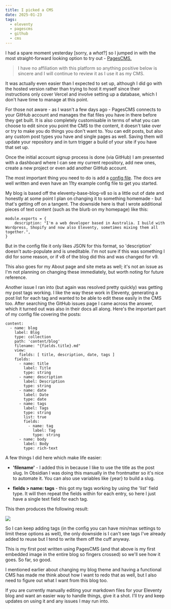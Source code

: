 ```yaml
---
title: I picked a CMS
date: 2025-01-23
tags:
  - eleventy
  - pagescms
  - github
  - cms
---
```

I had a spare moment yesterday \[sorry, a _what_?\] so I jumped in with the most straight-forward looking option to try out - [PagesCMS.](https://pagescms.org)

> I have no affiliation with this platform so anything positive below is sincere and I will continue to review it as I use it as my CMS.

It was actually even easier than I expected to set up, although I did go with the hosted version rather than trying to host it myself since their instructions only cover Vercel and involve setting up a database, which I don't have time to manage at this point.

For those not aware - as I wasn't a few days ago - PagesCMS connects to your GitHub account and manages the flat files you have in there before they get built. It is also completely customisable in terms of what you can choose to edit since you point the CMS to the content, it doesn't take over or try to make you do things you don't want to. You can edit posts, but also any custom post types you have and single pages as well. Saving them will update your repository and in turn trigger a build of your site if you have that set up.

Once the initial account signup process is done (via GitHub) I am presented with a dashboard where I can see my current repository, add new ones, create a new project or even add another GitHub account.

The most important thing you need to do is add a [config file](https://pagescms.org/docs/configuration/). The docs are well written and even have an 11ty example config file to get you started.

My blog is based off the eleventy-base-blog-v8 so is a little out of date and honestly at some point I plan on changing it to something homemade - but that's getting off on a tangent. The downside here is that I wrote additional pieces of text content (such as the blurb on my homepage) like this:

```
module.exports = {
    description: "I'm a web developer based in Australia. I build with Wordpress, Shopify and now also Eleventy, sometimes mixing them all together.",
}
```

But in the config file it only likes JSON for this format, so 'description' doesn't auto-populate and is uneditable. I'm not sure if this was something I did for some reason, or if v8 of the blog did this and was changed for v9.

This also goes for my About page and site meta as well; it's not an issue as I'm not planning on changing these immediately, but worth noting for future reference.

Another issue I ran into (but again was resolved pretty quickly) was getting my post tags working. I like the way these work in Eleventy, generating a post list for each tag and wanted to be able to edit these easily in the CMS too. After searching the GitHub issues page I came across the answer, which it turned out was also in their docs all along. Here's the important part of my config file covering the posts:

```
content:
  - name: blog
    label: Blog
    type: collection
    path: 'content/blog'
    filename: "{fields.title}.md"
    view:
      fields: [ title, description, date, tags ]
    fields:
      - name: title
        label: Title
        type: string
      - name: description
        label: Description
        type: string
      - name: date
        label: Date
        type: date        
      - name: tags
        label: Tags
        type: string
        list: true
        fields:
          - name: tag
            label: Tag
            type: string   
      - name: body
        label: Body
        type: rich-text         
```

A few things I did here which make life easier:

*   **'filename'** - I added this in because I like to use the title as the post slug. In Obsidian I was doing this manually in the frontmatter so it's nice to automate it. You can also use variables like {year} to build a slug.
    
*   **fields > name: tags** - this got my tags working by using the 'list' field type. It will then repeat the fields within for each entry, so here I just have a single text field for each tag.
    

This then produces the following result:

![](/media/Screenshot%202025-01-23%20at%209.48.58%E2%80%AFAM.png)

So I can keep adding tags (in the config you can have min/max settings to limit these options as well), the only downside is I can't see tags I've already added to reuse but I tend to write them off the cuff anyway.

This is my first post written using PagesCMS (and that above is my first embedded image in the entire blog so fingers crossed) so we'll see how it goes. So far, so good.

I mentioned earlier about changing my blog theme and having a functional CMS has made me think about how I want to redo that as well, but I also need to figure out what I want from this blog too.

If you are currently manually editing your markdown files for your Eleventy blog and want an easier way to handle things, give it a shot. I'll try and keep updates on using it and any issues I may run into.